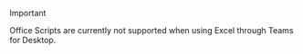 > [!IMPORTANT]
> Office Scripts are currently not supported when using Excel through Teams for Desktop.